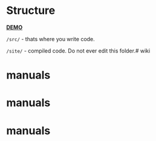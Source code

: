 Structure
=============
[**DEMO**](https://makecode.github.io/wiki/)

`/src/` - thats where you write code.

`/site/` - compiled code. Do not ever edit this folder.# wiki
# manuals
# manuals
# manuals
